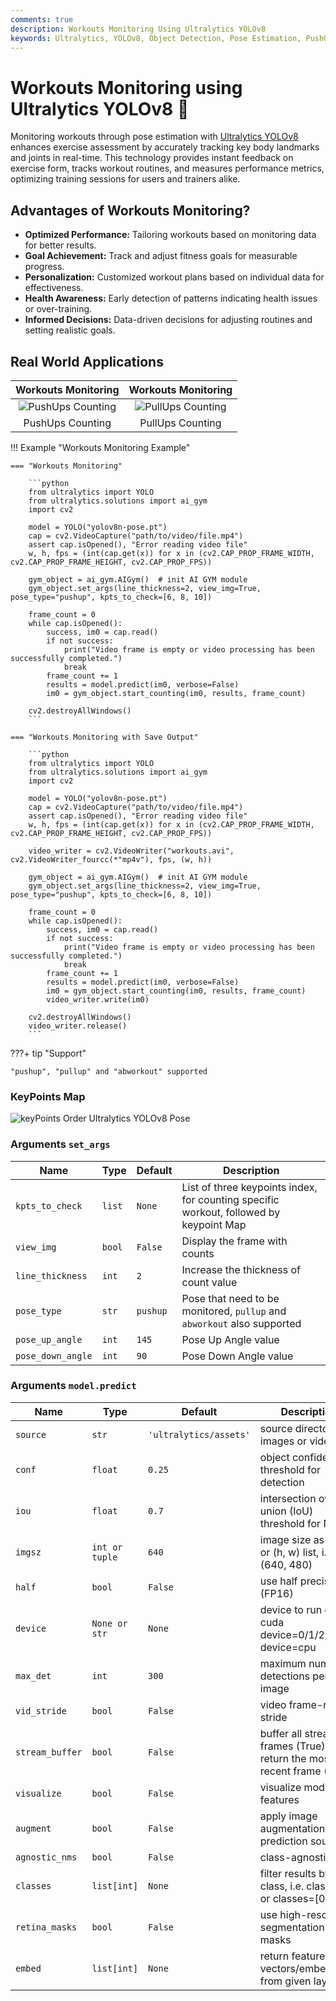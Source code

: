 ```yaml
---
comments: true
description: Workouts Monitoring Using Ultralytics YOLOv8
keywords: Ultralytics, YOLOv8, Object Detection, Pose Estimation, PushUps, PullUps, Ab workouts, Notebook, IPython Kernel, CLI, Python SDK
---
```


# Workouts Monitoring using Ultralytics YOLOv8 🚀

Monitoring workouts through pose estimation with [Ultralytics YOLOv8](https://github.com/ultralytics/ultralytics/) enhances exercise assessment by accurately tracking key body landmarks and joints in real-time. This technology provides instant feedback on exercise form, tracks workout routines, and measures performance metrics, optimizing training sessions for users and trainers alike.

## Advantages of Workouts Monitoring?

- **Optimized Performance:** Tailoring workouts based on monitoring data for better results.
- **Goal Achievement:** Track and adjust fitness goals for measurable progress.
- **Personalization:** Customized workout plans based on individual data for effectiveness.
- **Health Awareness:** Early detection of patterns indicating health issues or over-training.
- **Informed Decisions:** Data-driven decisions for adjusting routines and setting realistic goals.

## Real World Applications

|                                                  Workouts Monitoring                                                   |                                                  Workouts Monitoring                                                   |
|:----------------------------------------------------------------------------------------------------------------------:|:----------------------------------------------------------------------------------------------------------------------:|
| ![PushUps Counting](https://github.com/RizwanMunawar/ultralytics/assets/62513924/cf016a41-589f-420f-8a8c-2cc8174a16de) | ![PullUps Counting](https://github.com/RizwanMunawar/ultralytics/assets/62513924/cb20f316-fac2-4330-8445-dcf5ffebe329) |
|                                                    PushUps Counting                                                    |                                                    PullUps Counting                                                    |

!!! Example "Workouts Monitoring Example"

    === "Workouts Monitoring"

        ```python
        from ultralytics import YOLO
        from ultralytics.solutions import ai_gym
        import cv2

        model = YOLO("yolov8n-pose.pt")
        cap = cv2.VideoCapture("path/to/video/file.mp4")
        assert cap.isOpened(), "Error reading video file"
        w, h, fps = (int(cap.get(x)) for x in (cv2.CAP_PROP_FRAME_WIDTH, cv2.CAP_PROP_FRAME_HEIGHT, cv2.CAP_PROP_FPS))

        gym_object = ai_gym.AIGym()  # init AI GYM module
        gym_object.set_args(line_thickness=2, view_img=True, pose_type="pushup", kpts_to_check=[6, 8, 10])

        frame_count = 0
        while cap.isOpened():
            success, im0 = cap.read()
            if not success:
                print("Video frame is empty or video processing has been successfully completed.")
                break
            frame_count += 1
            results = model.predict(im0, verbose=False)
            im0 = gym_object.start_counting(im0, results, frame_count)

        cv2.destroyAllWindows()
        ```

    === "Workouts Monitoring with Save Output"

        ```python
        from ultralytics import YOLO
        from ultralytics.solutions import ai_gym
        import cv2

        model = YOLO("yolov8n-pose.pt")
        cap = cv2.VideoCapture("path/to/video/file.mp4")
        assert cap.isOpened(), "Error reading video file"
        w, h, fps = (int(cap.get(x)) for x in (cv2.CAP_PROP_FRAME_WIDTH, cv2.CAP_PROP_FRAME_HEIGHT, cv2.CAP_PROP_FPS))

        video_writer = cv2.VideoWriter("workouts.avi", cv2.VideoWriter_fourcc(*"mp4v"), fps, (w, h))

        gym_object = ai_gym.AIGym()  # init AI GYM module
        gym_object.set_args(line_thickness=2, view_img=True, pose_type="pushup", kpts_to_check=[6, 8, 10])

        frame_count = 0
        while cap.isOpened():
            success, im0 = cap.read()
            if not success:
                print("Video frame is empty or video processing has been successfully completed.")
                break
            frame_count += 1
            results = model.predict(im0, verbose=False)
            im0 = gym_object.start_counting(im0, results, frame_count)
            video_writer.write(im0)

        cv2.destroyAllWindows()
        video_writer.release()
        ```

???+ tip "Support"

    "pushup", "pullup" and "abworkout" supported

### KeyPoints Map

![keyPoints Order Ultralytics YOLOv8 Pose](https://github.com/ultralytics/ultralytics/assets/62513924/f45d8315-b59f-47b7-b9c8-c61af1ce865b)

### Arguments `set_args`

| Name              | Type   | Default  | Description                                                                            |
|-------------------|--------|----------|----------------------------------------------------------------------------------------|
| `kpts_to_check`   | `list` | `None`   | List of three keypoints index, for counting specific workout, followed by keypoint Map |
| `view_img`        | `bool` | `False`  | Display the frame with counts                                                          |
| `line_thickness`  | `int`  | `2`      | Increase the thickness of count value                                                  |
| `pose_type`       | `str`  | `pushup` | Pose that need to be monitored, `pullup` and `abworkout` also supported                |
| `pose_up_angle`   | `int`  | `145`    | Pose Up Angle value                                                                    |
| `pose_down_angle` | `int`  | `90`     | Pose Down Angle value                                                                  |

### Arguments `model.predict`

| Name            | Type           | Default                | Description                                                                |
|-----------------|----------------|------------------------|----------------------------------------------------------------------------|
| `source`        | `str`          | `'ultralytics/assets'` | source directory for images or videos                                      |
| `conf`          | `float`        | `0.25`                 | object confidence threshold for detection                                  |
| `iou`           | `float`        | `0.7`                  | intersection over union (IoU) threshold for NMS                            |
| `imgsz`         | `int or tuple` | `640`                  | image size as scalar or (h, w) list, i.e. (640, 480)                       |
| `half`          | `bool`         | `False`                | use half precision (FP16)                                                  |
| `device`        | `None or str`  | `None`                 | device to run on, i.e. cuda device=0/1/2/3 or device=cpu                   |
| `max_det`       | `int`          | `300`                  | maximum number of detections per image                                     |
| `vid_stride`    | `bool`         | `False`                | video frame-rate stride                                                    |
| `stream_buffer` | `bool`         | `False`                | buffer all streaming frames (True) or return the most recent frame (False) |
| `visualize`     | `bool`         | `False`                | visualize model features                                                   |
| `augment`       | `bool`         | `False`                | apply image augmentation to prediction sources                             |
| `agnostic_nms`  | `bool`         | `False`                | class-agnostic NMS                                                         |
| `classes`       | `list[int]`    | `None`                 | filter results by class, i.e. classes=0, or classes=[0,2,3]                |
| `retina_masks`  | `bool`         | `False`                | use high-resolution segmentation masks                                     |
| `embed`         | `list[int]`    | `None`                 | return feature vectors/embeddings from given layers                        |
